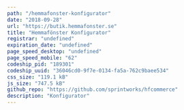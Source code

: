 ```yaml
---
path: "/hemmafonster-konfigurator"
date: "2018-09-28"
url: "https://butik.hemmafonster.se"
title: "Hemmafönster Konfigurator"
registrar: "undefined"
expiration_date: "undefined"
page_speed_desktop: "undefined"
page_speed_mobile: "62"
codeship_pid: "189301"
codeship_uuid: "36046cd0-9f7e-0134-fa5a-762c9baee534"
css_size: "119.1 kB"
js_size: "747.5 kB"
github_repo: "https://github.com/sprintworks/hfcommerce"
description: "Konfigurator"
---
```


